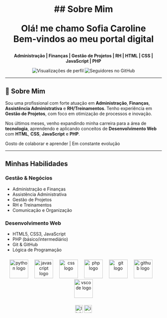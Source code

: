 <h1 align="center">## Sobre Mim
  
Olá! me chamo Sofia Caroline
<br>
Bem-vindos ao meu portal digital</h1>

<p align="center">
  <strong>Administração | Finanças | Gestão de Projetos | RH | HTML | CSS | JavaScript | PHP</strong>
</p>

<p align="center">
  <img src="https://komarev.com/ghpvc/?username=Gwsofiacarolline&color=blue" alt="Visualizações de perfil" />
  <img src="https://img.shields.io/github/followers/Gwsofiacarolline?style=social" alt="Seguidores no GitHub" />
</p>

---

## 🎯 Sobre Mim

Sou uma profissional com forte atuação em **Administração**, **Finanças**, **Assistência Administrativa** e **RH/Treinamentos**. Tenho experiência em **Gestão de Projetos**, com foco em otimização de processos e inovação.

Nos últimos meses, venho expandindo minha carreira para a área de **tecnologia**, aprendendo e aplicando conceitos de **Desenvolvimento Web** com **HTML**, **CSS**, **JavaScript** e **PHP**.

Gosto de colaborar e aprender | Em constante evolução

---

## Minhas Habilidades

### Gestão & Negócios
- Administração e Finanças
- Assistência Administrativa
- Gestão de Projetos
- RH e Treinamentos
- Comunicação e Organização

### Desenvolvimento Web
- HTML5, CSS3, JavaScript
- PHP (básico/intermediário)
- Git & GitHub
- Lógica de Programação



###


<div align="center">
  <img src="https://skillicons.dev/icons?i=py" height="60" alt="python logo"  />
  <img width="12" />
  <img src="https://cdn.jsdelivr.net/gh/devicons/devicon/icons/javascript/javascript-original.svg" height="60" alt="javascript logo"  />
  <img width="12" />
  <img src="https://cdn.jsdelivr.net/gh/devicons/devicon/icons/css3/css3-original.svg" height="60" alt="css logo"  />
  <img width="12" />
  <img src="https://cdn.jsdelivr.net/gh/devicons/devicon/icons/php/php-original.svg" height="60" alt="php logo"  />
  <img width="12" />
  <img src="https://cdn.jsdelivr.net/gh/devicons/devicon/icons/git/git-original.svg" height="60" alt="git logo"  />
  <img width="12" />
  <img src="https://cdn.jsdelivr.net/gh/devicons/devicon/icons/github/github-original.svg" height="60" alt="github logo"  />
  <img width="12" />
  <img src="https://cdn.jsdelivr.net/gh/devicons/devicon/icons/vscode/vscode-original.svg" height="60" alt="vscode logo"  />
</div>

###

<div align="center">
  <img src="https://img.shields.io/static/v1?message=LinkedIn&logo=linkedin&label=&color=0077B5&logoColor=white&labelColor=&style=for-the-badge" height="25" alt="linkedin logo"  />
  <img src="https://img.shields.io/static/v1?message=Instagram&logo=instagram&label=&color=E4405F&logoColor=white&labelColor=&style=for-the-badge" height="25" alt="instagram logo"  />
</div>

###
